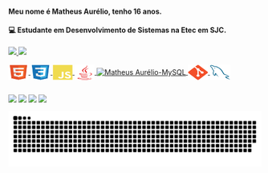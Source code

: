 #### Meu nome é Matheus Aurélio, tenho 16 anos.
#### 💻 Estudante em Desenvolvimento de Sistemas na Etec em SJC.

<div>
  <a href="https://github.com/Matheus2004a">
  <img height="180em" src="https://github-readme-stats.vercel.app/api?username=Matheus2004a&show_icons=true&theme=dracula&include_all_commits=true&count_private=true"/>
  <img height="180em" src="https://github-readme-stats.vercel.app/api/top-langs/?username=Matheus2004a&layout=compact&langs_count=16&theme=dracula"/>
</div>
<div style="display: inline_block">
  <br>
  <img align="center" alt="Matheus Aurélio-HTML" height="30" width="40" src="https://raw.githubusercontent.com/devicons/devicon/master/icons/html5/html5-original.svg">
  <img align="center" alt="Matheus Aurélio-CSS" height="30" width="40" src="https://raw.githubusercontent.com/devicons/devicon/master/icons/css3/css3-original.svg">
  <img align="center" alt="Matheus Aurélio-Js" height="30" width="40" src="https://raw.githubusercontent.com/devicons/devicon/master/icons/javascript/javascript-plain.svg">
  <img align="center" alt="Matheus Aurélio-Java" height="30" width="40" src="https://raw.githubusercontent.com/devicons/devicon/master/icons/java/java-plain.svg">
  <img align="center" alt="Matheus Aurélio-MySQL" height="30" width="40" src="https://raw.githubusercontent.com/devicons/devicon/master/icons/mysql/c#-plain.svg">
  <img align="center" alt="Matheus Aurélio-Git" height="30" width="40" src="https://raw.githubusercontent.com/devicons/devicon/master/icons/git/git-plain.svg">
  <img align="center" alt="Matheus Aurélio-MySQL" height="30" width="40" src="https://raw.githubusercontent.com/devicons/devicon/master/icons/mysql/mysql-plain.svg">
</div>
  
  ##
 
<div> 
  <a href="https://www.instagram.com/matheus.aaurelio/" target="_blank"><img src="https://img.shields.io/badge/-Instagram-%23E4405F?style=for-the-badge&logo=instagram&logoColor=white"></a>
  <a href = "mailto:matheusaurelio2004@gmail.com"><img src="https://img.shields.io/badge/-Gmail-%23333?style=for-the-badge&logo=gmail&logoColor=white" target="_blank"></a>
  <a href="https://www.linkedin.com/in/matheus-aur%C3%A9lio-3590a9207/" target="_blank"><img src="https://img.shields.io/badge/-LinkedIn-%230077B5?style=for-the-badge&logo=linkedin&logoColor=white"></a> 
  <a href="https://www.facebook.com/matheus.a.pontes" target="_blank"><img src="https://img.shields.io/badge/-Facebook-%230077F8?style=for-the-badge&logo=facebook&logoColor=white"></a> 
 
  ![Snake animation](https://github.com/Matheus2004a/Matheus2004a/blob/output/github-contribution-grid-snake.svg)
 
</div>
